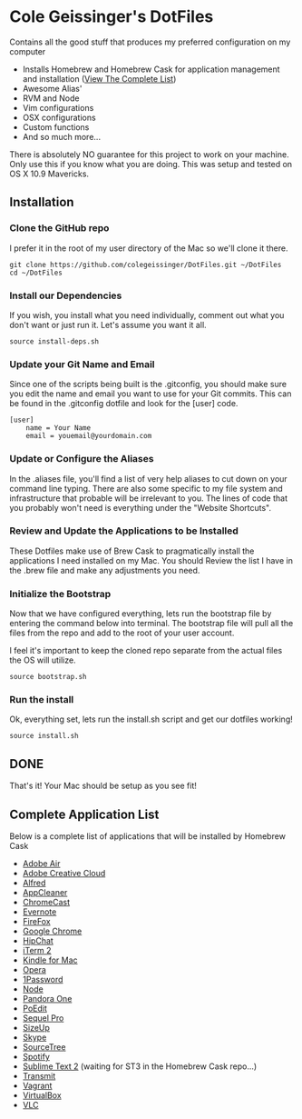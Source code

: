 # Cole Geissinger's DotFiles

Contains all the good stuff that produces my preferred configuration on my computer
* Installs Homebrew and Homebrew Cask for application management and installation ([View The Complete List](https://github.com/colegeissinger/dotfiles#complete-application-list))
* Awesome Alias'
* RVM and Node
* Vim configurations
* OSX configurations
* Custom functions
* And so much more...

There is absolutely NO guarantee for this project to work on your machine.
Only use this if you know what you are doing.
This was setup and tested on OS X 10.9 Mavericks.

## Installation

### Clone the GitHub repo
I prefer it in the root of my user directory of the Mac so we'll clone it there.

	git clone https://github.com/colegeissinger/DotFiles.git ~/DotFiles
	cd ~/DotFiles

### Install our Dependencies
If you wish, you install what you need individually, comment out what you don't want or just run it. Let's assume you want it all.

	source install-deps.sh

### Update your Git Name and Email
Since one of the scripts being built is the .gitconfig, you should make sure you edit the name and email you want to use for your Git commits. This can be found in the .gitconfig dotfile and look for the [user] code.

	[user]
		name = Your Name
		email = youemail@yourdomain.com

### Update or Configure the Aliases
In the .aliases file, you'll find a list of very help aliases to cut down on your command line typing. There are also some specific to my file system and infrastructure that probable will be irrelevant to you. The lines of code that you probably won't need is everything under the "Website Shortcuts".

### Review and Update the Applications to be Installed
These Dotfiles make use of Brew Cask to pragmatically install the applications I need installed on my Mac. You should Review the list I have in the .brew file and make any adjustments you need.

### Initialize the Bootstrap
Now that we have configured everything, lets run the bootstrap file by entering the command below into terminal. The bootstrap file will pull all the files from the repo and add to the root of your user account.

I feel it's important to keep the cloned repo separate from the actual files the OS will utilize.

	source bootstrap.sh

### Run the install
Ok, everything set, lets run the install.sh script and get our dotfiles working!

	source install.sh

## DONE
That's it! Your Mac should be setup as you see fit!

## Complete Application List
Below is a complete list of applications that will be installed by Homebrew Cask

* [Adobe Air](https://get.adobe.com/air/)
* [Adobe Creative Cloud](http://www.adobe.com/products/creativecloud.html)
* [Alfred](http://www.alfredapp.com/)
* [AppCleaner](http://www.freemacsoft.net/appcleaner/)
* [ChromeCast](http://www.google.com/intl/en-US/chrome/devices/chromecast/)
* [Evernote](http://evernote.com/)
* [FireFox](http://www.mozilla.org/en-US/firefox/new/)
* [Google Chrome](https://www.google.com/chrome)
* [HipChat](https://www.hipchat.com/)
* [iTerm 2](http://www.iterm2.com/)
* [Kindle for Mac](http://www.amazon.com/gp/feature.html?docId=1000464931)
* [Opera](http://www.opera.com/)
* [1Password](https://agilebits.com/onepassword)
* [Node](http://nodejs.org/)
* [Pandora One](https://www.pandora.com/one)
* [PoEdit](http://www.poedit.net/)
* [Sequel Pro](http://www.sequelpro.com/)
* [SizeUp](https://www.irradiatedsoftware.com/sizeup/)
* [Skype](http://www.skype.com/)
* [SourceTree](http://www.sourcetreeapp.com/)
* [Spotify](https://www.spotify.com)
* [Sublime Text 2](http://www.sublimetext.com/) (waiting for ST3 in the Homebrew Cask repo...)
* [Transmit](https://panic.com/transmit/)
* [Vagrant](http://www.vagrantup.com/)
* [VirtualBox](https://www.virtualbox.org/)
* [VLC](http://www.videolan.org/vlc/index.html)
